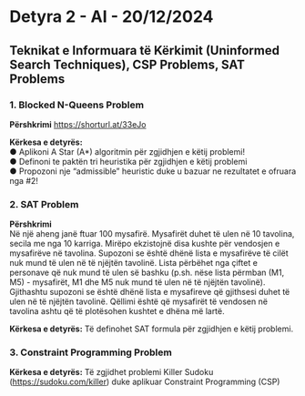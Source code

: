 # Detyra 2 - AI - 20/12/2024

## Teknikat e Informuara të Kërkimit (Uninformed Search Techniques), CSP Problems, SAT Problems

### 1. Blocked N-Queens Problem

**Përshkrimi** https://shorturl.at/33eJo

**Kërkesa e detyrës:** <br/>
● Aplikoni A Star (A*) algoritmin për zgjidhjen e këtij problemi!<br/>
● Definoni te paktën tri heuristika për zgjidhjen e këtij problemi<br/>
● Propozoni nje “admissible” heuristic duke u bazuar ne rezultatet e ofruara nga #2!<br/>


### 2. SAT Problem

**Përshkrimi**  
Në një aheng janë ftuar 100 mysafirë. Mysafirët duhet të ulen në 10 tavolina, secila me nga 10 karriga. Mirëpo ekzistojnë disa kushte për vendosjen e mysafirëve në tavolina. 
Supozoni se është dhënë lista e mysafirëve të cilët nuk mund të ulen në të njëjtën tavolinë. 
Lista përbëhet nga çiftet e personave që nuk mund të ulen së bashku (p.sh. nëse lista përmban (M1, M5) - mysafirët, M1 dhe M5 nuk mund të ulen në të njëjtën tavolinë). 
Gjithashtu supozoni se është dhënë lista e mysafireve që gjithsesi duhet të ulen në të njëjtën tavolinë. Qëllimi është që mysafirët të vendosen në tavolina ashtu që të plotësohen kushtet e dhëna më lartë.

**Kërkesa e detyrës:** Të definohet SAT formula për zgjidhjen e këtij problemi.


### 3. Constraint Programming Problem

**Kërkesa e detyrës:** Të zgjidhet problemi Killer Sudoku (https://sudoku.com/killer) duke aplikuar Constraint Programming (CSP)

